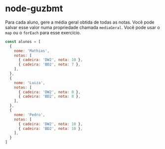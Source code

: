 # node-guzbmt

Para cada aluno, gere a média geral obtida de todas as notas. Você pode salvar esse valor numa propriedade chamada `mediaGeral`. Você pode usar o `map` ou o `forEach` para esse exercício.

```jsx
const alunos = [
  {
    nome: 'Mathias',
    notas: [
      { cadeira: 'DW2', nota: 10 },
      { cadeira: 'BD2', nota: 7 },
    ],
  },
  {
    nome: 'Luiza',
    notas: [
      { cadeira: 'DW2', nota: 8 },
      { cadeira: 'BD2', nota: 8 },
    ],
  },
  {
    nome: 'Pedro',
    notas: [
      { cadeira: 'DW2', nota: 10 },
      { cadeira: 'BD2', nota: 10 },
    ],
  }
]
```

